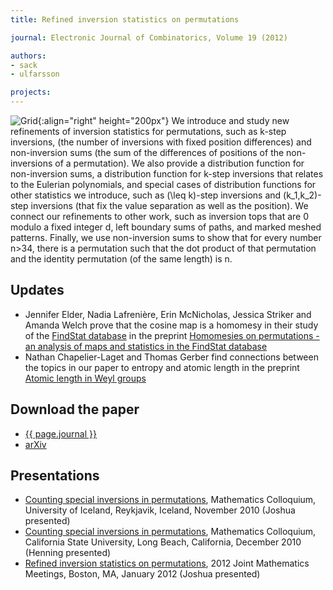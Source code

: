 ```yaml
---
title: Refined inversion statistics on permutations

journal: Electronic Journal of Combinatorics, Volume 19 (2012)

authors:
- sack
- ulfarsson

projects:
---
```

![Grid]({{site.baseurl}}/assets/img/refinvs.png){:align="right" height="200px"}
We introduce and study new refinements of inversion statistics for
permutations, such as k-step inversions, (the number of inversions with fixed
position differences) and non-inversion sums (the sum of the differences of
positions of the non-inversions of a permutation). We also provide a
distribution function for non-inversion sums, a distribution function for
k-step inversions that relates to the Eulerian polynomials, and special cases
of distribution functions for other statistics we introduce, such as (\leq
k)-step inversions and (k_1,k_2)-step inversions (that fix the value separation
as well as the position). We connect our refinements to other work, such as
inversion tops that are 0 modulo a fixed integer d, left boundary sums of
paths, and marked meshed patterns. Finally, we use non-inversion sums to show
that for every number n>34, there is a permutation such that the dot product of
that permutation and the identity permutation (of the same length) is n.

## Updates
- Jennifer Elder, Nadia Lafrenière, Erin McNicholas, Jessica Striker and Amanda Welch prove that the cosine map is a homomesy in their study of the [FindStat database](http://www.findstat.org) in the preprint [Homomesies on permutations - an analysis of maps and statistics in the FindStat database](https://arxiv.org/pdf/2206.13409.pdf)
- Nathan Chapelier-Laget and Thomas Gerber find connections between the topics in our paper to entropy and atomic length in the preprint [Atomic length in Weyl groups](https://arxiv.org/abs/2211.12359v1)

## Download the paper
- [{{ page.journal }}](http://www.combinatorics.org/ojs/index.php/eljc/article/view/v19i1p29)
- [arXiv](http://arxiv.org/abs/1106.1995)

## Presentations
- [Counting special inversions in permutations]({{site.baseurl}}/assets/talks/refinvs/CSULB.pdf),
Mathematics Colloquium, University of Iceland, Reykjavik, Iceland,
November 2010 (Joshua presented)
- [Counting special inversions in permutations]({{site.baseurl}}/assets/talks/refinvs/UIColl.pdf),
Mathematics Colloquium, California State University, Long Beach, California,
December 2010 (Henning presented)
- [Refined inversion statistics on permutations]({{site.baseurl}}/assets/talks/refinvs/AMSpermstats.pdf),
2012 Joint Mathematics Meetings, Boston, MA,
January 2012 (Joshua presented)
